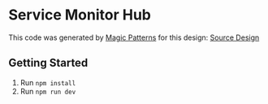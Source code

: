 # Service Monitor Hub

This code was generated by [Magic Patterns](https://magicpatterns.com) for this design: [Source Design](https://magicpatterns.com/c/cC85HciMppjP6RsUgdasn4)

## Getting Started

1. Run `npm install`
2. Run `npm run dev`
